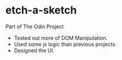 # etch-a-sketch
Part of The Odin Project 
- Tested out more of DOM Manipulation. 
- Used some js logic than previous projects. 
- Designed the UI.